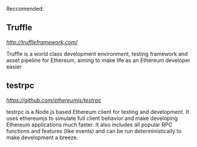 Reccomended:

## Truffle
*http://truffleframework.com/*

Truffle is a world class development environment, testing framework and asset pipeline for Ethereum, aiming to make life as an Ethereum developer easier

## testrpc
*https://github.com/ethereumjs/testrpc*

testrpc is a Node.js based Ethereum client for testing and development. It uses ethereumjs to simulate full client behavior and make developing Ethereum applications much faster. It also includes all popular RPC functions and features (like events) and can be run deterministically to make development a breeze.
